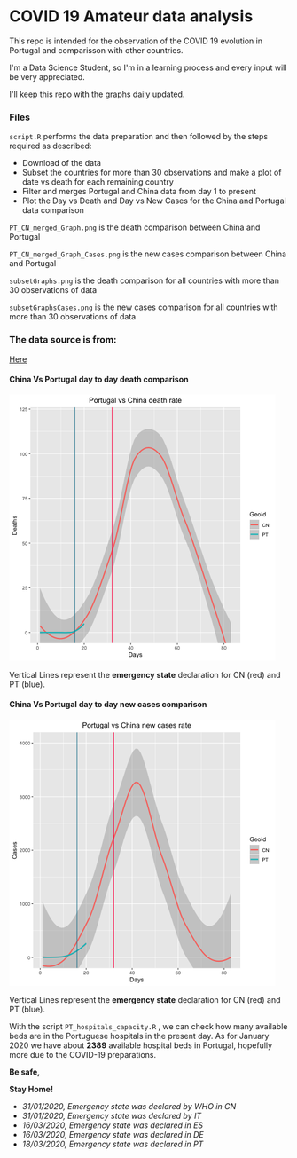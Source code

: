 # COVID 19 Amateur data analysis

This repo is intended for the observation of the COVID 19 evolution in Portugal and comparisson with other countries.

I'm a Data Science Student, so I'm in a learning process and every input will be very appreciated.

I'll keep this repo with the graphs daily updated.

### Files
`script.R` performs the data preparation and then followed by the steps required as described:

- Download of the data
- Subset the countries for more than 30 observations and make a plot of date vs death for each remaining country
- Filter and merges Portugal and China data from day 1 to present
- Plot the Day vs Death and Day vs New Cases for the China and Portugal data comparison

`PT_CN_merged_Graph.png` is the death comparison between China and Portugal

`PT_CN_merged_Graph_Cases.png` is the new cases comparison between China and Portugal

`subsetGraphs.png` is the death comparison for all countries with more than 30 observations of data

`subsetGraphsCases.png` is the new cases comparison for all countries with more than 30 observations of data

### The data source is from:

[Here](https://www.ecdc.europa.eu/en/publications-data/download-todays-data-geographic-distribution-covid-19-cases-worldwide)

#### China Vs Portugal day to day death comparison
![Graph_CN_vs_PT](https://github.com/VascoRibeiroPereira/Covid_19/blob/master/PT_CN_merged_Graph.png?raw=true)

Vertical Lines represent the **emergency state** declaration for CN (red) and PT (blue).

#### China Vs Portugal day to day new cases comparison
![Graph_CN_vs_PT_Cases](https://github.com/VascoRibeiroPereira/Covid_19/blob/master/PT_CN_merged_Graph_Cases.png?raw=true)

Vertical Lines represent the **emergency state** declaration for CN (red) and PT (blue).

With the script `PT_hospitals_capacity.R` , we can check how many available beds are in the Portuguese hospitals in the present day. As for January 2020 we have about **2389** available hospital beds in Portugal, hopefully more due to the COVID-19 preparations.

__Be safe,__

__Stay Home!__

- *31/01/2020, Emergency state was declared by WHO in CN*
- *31/01/2020, Emergency state was declared by IT*
- *16/03/2020, Emergency state was declared in ES*
- *16/03/2020, Emergency state was declared in DE*
- *18/03/2020, Emergency state was declared in PT*